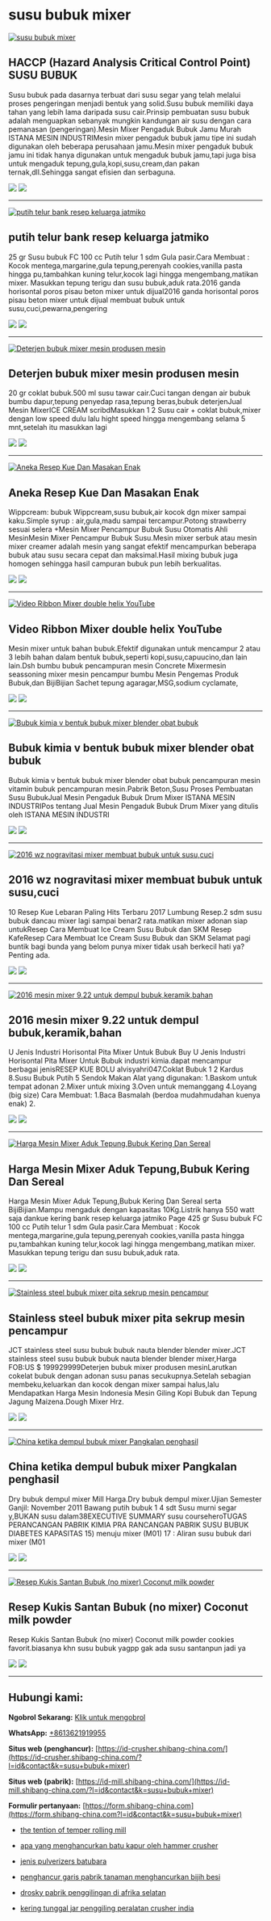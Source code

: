 # susu bubuk mixer

<a href="https://swt.shibang-china.com/?l=id&img&k=susu+bubuk+mixer" target="_blank">![susu bubuk mixer](http://static.shibang-china.com/all-800x300/1508.jpg)</a>

## HACCP (Hazard Analysis Critical Control Point) SUSU BUBUK
Susu bubuk pada dasarnya terbuat dari susu segar yang telah melalui proses pengeringan menjadi bentuk yang solid.Susu bubuk memiliki daya tahan yang lebih lama daripada susu cair.Prinsip pembuatan susu bubuk adalah menguapkan sebanyak mungkin kandungan air susu dengan cara pemanasan (pengeringan).Mesin Mixer Pengaduk Bubuk Jamu Murah ISTANA MESIN INDUSTRIMesin mixer pengaduk bubuk jamu tipe ini sudah digunakan oleh beberapa perusahaan jamu.Mesin mixer pengaduk bubuk jamu ini tidak hanya digunakan untuk mengaduk bubuk jamu,tapi juga bisa untuk mengaduk tepung,gula,kopi,susu,cream,dan pakan ternak,dll.Sehingga sangat efisien dan serbaguna.


<a href="https://whatsapp.shibangsoft.com/WhatsApp.php" target="_blank" title="WhatsApp">![](http://static.shibang-china.com/icon/whatsapp.png)</a> <a href="https://swt.shibang-china.com/?l=id&icon&k=susu+bubuk+mixer" target="_blank">![](http://static.shibang-china.com/icon/chat-id.png)</a>

---

<a href="https://swt.shibang-china.com/?l=id&img&k=susu+bubuk+mixer" target="_blank">![putih telur bank resep keluarga jatmiko](http://static.shibang-china.com/all-800x300/1194.jpg)</a>

## putih telur bank resep keluarga jatmiko
25 gr Susu bubuk FC 100 cc Putih telur 1 sdm Gula pasir.Cara Membuat : Kocok mentega,margarine,gula tepung,perenyah cookies,vanilla pasta hingga pu,tambahkan kuning telur,kocok lagi hingga mengembang,matikan mixer. Masukkan tepung terigu dan susu bubuk,aduk rata.2016 ganda horisontal poros pisau beton mixer untuk dijual2016 ganda horisontal poros pisau beton mixer untuk dijual membuat bubuk untuk susu,cuci,pewarna,pengering


<a href="https://whatsapp.shibangsoft.com/WhatsApp.php" target="_blank" title="WhatsApp">![](http://static.shibang-china.com/icon/whatsapp.png)</a> <a href="https://swt.shibang-china.com/?l=id&icon&k=susu+bubuk+mixer" target="_blank">![](http://static.shibang-china.com/icon/chat-id.png)</a>

---

<a href="https://swt.shibang-china.com/?l=id&img&k=susu+bubuk+mixer" target="_blank">![Deterjen bubuk mixer mesin produsen mesin](http://static.shibang-china.com/all-800x300/399.jpg)</a>

## Deterjen bubuk mixer mesin produsen mesin
20 gr coklat bubuk.500 ml susu tawar cair.Cuci tangan dengan air bubuk bumbu dapur,tepung penyedap rasa,tepung beras,bubuk deterjenJual Mesin MixerICE CREAM scribdMasukkan 1 2 Susu cair + coklat bubuk,mixer dengan low speed dulu lalu hight speed hingga mengembang selama 5 mnt,setelah itu masukkan lagi


<a href="https://whatsapp.shibangsoft.com/WhatsApp.php" target="_blank" title="WhatsApp">![](http://static.shibang-china.com/icon/whatsapp.png)</a> <a href="https://swt.shibang-china.com/?l=id&icon&k=susu+bubuk+mixer" target="_blank">![](http://static.shibang-china.com/icon/chat-id.png)</a>

---

<a href="https://swt.shibang-china.com/?l=id&img&k=susu+bubuk+mixer" target="_blank">![Aneka Resep Kue Dan Masakan Enak](http://static.shibang-china.com/all-800x300/1263.jpg)</a>

## Aneka Resep Kue Dan Masakan Enak
Wippcream: bubuk Wippcream,susu bubuk,air kocok dgn mixer sampai kaku.Simple syrup : air,gula,madu sampai tercampur.Potong strawberry sesuai selera +Mesin Mixer Pencampur Bubuk Susu Otomatis Ahli MesinMesin Mixer Pencampur Bubuk Susu.Mesin mixer serbuk atau mesin mixer creamer adalah mesin yang sangat efektif mencampurkan beberapa bubuk atau susu secara cepat dan maksimal.Hasil mixing bubuk juga homogen sehingga hasil campuran bubuk pun lebih berkualitas.


<a href="https://whatsapp.shibangsoft.com/WhatsApp.php" target="_blank" title="WhatsApp">![](http://static.shibang-china.com/icon/whatsapp.png)</a> <a href="https://swt.shibang-china.com/?l=id&icon&k=susu+bubuk+mixer" target="_blank">![](http://static.shibang-china.com/icon/chat-id.png)</a>

---

<a href="https://swt.shibang-china.com/?l=id&img&k=susu+bubuk+mixer" target="_blank">![Video Ribbon Mixer double helix YouTube](http://static.shibang-china.com/all-800x300/709.jpg)</a>

## Video Ribbon Mixer double helix YouTube
Mesin mixer untuk bahan bubuk.Efektif digunakan untuk mencampur 2 atau 3 lebih bahan dalam bentuk bubuk,seperti kopi,susu,capuucino,dan lain lain.Dsh bumbu bubuk pencampuran mesin Concrete Mixermesin seassoning mixer mesin pencampur bumbu Mesin Pengemas Produk Bubuk,dan BijiBijian Sachet tepung agaragar,MSG,sodium cyclamate,


<a href="https://whatsapp.shibangsoft.com/WhatsApp.php" target="_blank" title="WhatsApp">![](http://static.shibang-china.com/icon/whatsapp.png)</a> <a href="https://swt.shibang-china.com/?l=id&icon&k=susu+bubuk+mixer" target="_blank">![](http://static.shibang-china.com/icon/chat-id.png)</a>

---

<a href="https://swt.shibang-china.com/?l=id&img&k=susu+bubuk+mixer" target="_blank">![Bubuk kimia v bentuk bubuk mixer blender obat bubuk](http://static.shibang-china.com/all-800x300/1193.jpg)</a>

## Bubuk kimia v bentuk bubuk mixer blender obat bubuk
Bubuk kimia v bentuk bubuk mixer blender obat bubuk pencampuran mesin vitamin bubuk pencampuran mesin.Pabrik Beton,Susu Proses Pembuatan Susu BubukJual Mesin Pengaduk Bubuk Drum Mixer ISTANA MESIN INDUSTRIPos tentang Jual Mesin Pengaduk Bubuk Drum Mixer yang ditulis oleh ISTANA MESIN INDUSTRI


<a href="https://whatsapp.shibangsoft.com/WhatsApp.php" target="_blank" title="WhatsApp">![](http://static.shibang-china.com/icon/whatsapp.png)</a> <a href="https://swt.shibang-china.com/?l=id&icon&k=susu+bubuk+mixer" target="_blank">![](http://static.shibang-china.com/icon/chat-id.png)</a>

---

<a href="https://swt.shibang-china.com/?l=id&img&k=susu+bubuk+mixer" target="_blank">![2016 wz nogravitasi mixer membuat bubuk untuk susu,cuci](http://static.shibang-china.com/all-800x300/1459.jpg)</a>

## 2016 wz nogravitasi mixer membuat bubuk untuk susu,cuci
10 Resep Kue Lebaran Paling Hits Terbaru 2017 Lumbung Resep.2 sdm susu bubuk dancau mixer lagi sampai benar2 rata.matikan mixer adonan siap untukResep Cara Membuat Ice Cream Susu Bubuk dan SKM Resep KafeResep Cara Membuat Ice Cream Susu Bubuk dan SKM Selamat pagi buntik bagi bunda yang belom punya mixer tidak usah berkecil hati ya? Penting ada.


<a href="https://whatsapp.shibangsoft.com/WhatsApp.php" target="_blank" title="WhatsApp">![](http://static.shibang-china.com/icon/whatsapp.png)</a> <a href="https://swt.shibang-china.com/?l=id&icon&k=susu+bubuk+mixer" target="_blank">![](http://static.shibang-china.com/icon/chat-id.png)</a>

---

<a href="https://swt.shibang-china.com/?l=id&img&k=susu+bubuk+mixer" target="_blank">![2016 mesin mixer 9.22 untuk dempul bubuk,keramik,bahan](http://static.shibang-china.com/all-800x300/986.jpg)</a>

## 2016 mesin mixer 9.22 untuk dempul bubuk,keramik,bahan
U Jenis Industri Horisontal Pita Mixer Untuk Bubuk Buy U Jenis Industri Horisontal Pita Mixer Untuk Bubuk industri kimia.dapat mencampur berbagai jenisRESEP KUE BOLU alvisyahri047.Coklat Bubuk 1 2 Kardus 8.Susu Bubuk Putih 5 Sendok Makan Alat yang digunakan: 1.Baskom untuk tempat adonan 2.Mixer untuk mixing 3.Oven untuk memanggang 4.Loyang (big size) Cara Membuat: 1.Baca Basmalah (berdoa mudahmudahan kuenya enak) 2.


<a href="https://whatsapp.shibangsoft.com/WhatsApp.php" target="_blank" title="WhatsApp">![](http://static.shibang-china.com/icon/whatsapp.png)</a> <a href="https://swt.shibang-china.com/?l=id&icon&k=susu+bubuk+mixer" target="_blank">![](http://static.shibang-china.com/icon/chat-id.png)</a>

---

<a href="https://swt.shibang-china.com/?l=id&img&k=susu+bubuk+mixer" target="_blank">![Harga Mesin Mixer Aduk Tepung,Bubuk Kering Dan Sereal](http://static.shibang-china.com/all-800x300/1085.jpg)</a>

## Harga Mesin Mixer Aduk Tepung,Bubuk Kering Dan Sereal
Harga Mesin Mixer Aduk Tepung,Bubuk Kering Dan Sereal serta BijiBijian.Mampu mengaduk dengan kapasitas 10Kg.Listrik hanya 550 watt saja dankue kering bank resep keluarga jatmiko Page 425 gr Susu bubuk FC 100 cc Putih telur 1 sdm Gula pasir.Cara Membuat : Kocok mentega,margarine,gula tepung,perenyah cookies,vanilla pasta hingga pu,tambahkan kuning telur,kocok lagi hingga mengembang,matikan mixer. Masukkan tepung terigu dan susu bubuk,aduk rata.


<a href="https://whatsapp.shibangsoft.com/WhatsApp.php" target="_blank" title="WhatsApp">![](http://static.shibang-china.com/icon/whatsapp.png)</a> <a href="https://swt.shibang-china.com/?l=id&icon&k=susu+bubuk+mixer" target="_blank">![](http://static.shibang-china.com/icon/chat-id.png)</a>

---

<a href="https://swt.shibang-china.com/?l=id&img&k=susu+bubuk+mixer" target="_blank">![Stainless steel bubuk mixer pita sekrup mesin pencampur](http://static.shibang-china.com/all-800x300/1459.jpg)</a>

## Stainless steel bubuk mixer pita sekrup mesin pencampur
JCT stainless steel susu bubuk bubuk nauta blender blender mixer.JCT stainless steel susu bubuk bubuk nauta blender blender mixer,Harga FOB:US $ 199929999Deterjen bubuk mixer produsen mesinLarutkan cokelat bubuk dengan adonan susu panas secukupnya.Setelah sebagian membeku,keluarkan dan kocok dengan mixer sampai halus,lalu Mendapatkan Harga Mesin Indonesia Mesin Giling Kopi Bubuk dan Tepung Jagung Maizena.Dough Mixer Hrz.


<a href="https://whatsapp.shibangsoft.com/WhatsApp.php" target="_blank" title="WhatsApp">![](http://static.shibang-china.com/icon/whatsapp.png)</a> <a href="https://swt.shibang-china.com/?l=id&icon&k=susu+bubuk+mixer" target="_blank">![](http://static.shibang-china.com/icon/chat-id.png)</a>

---

<a href="https://swt.shibang-china.com/?l=id&img&k=susu+bubuk+mixer" target="_blank">![China ketika dempul bubuk mixer Pangkalan penghasil](http://static.shibang-china.com/all-800x300/125.jpg)</a>

## China ketika dempul bubuk mixer Pangkalan penghasil
Dry bubuk dempul mixer Mill Harga.Dry bubuk dempul mixer.Ujian Semester Ganjil: November 2011 Bawang putih bubuk 1 4 sdt Susu murni segar y,BUKAN susu dalam38EXECUTIVE SUMMARY susu courseheroTUGAS PERANCANGAN PABRIK KIMIA PRA RANCANGAN PABRIK SUSU BUBUK DIABETES KAPASITAS 15) menuju mixer (M01) 17 : Aliran susu bubuk dari mixer (M01


<a href="https://whatsapp.shibangsoft.com/WhatsApp.php" target="_blank" title="WhatsApp">![](http://static.shibang-china.com/icon/whatsapp.png)</a> <a href="https://swt.shibang-china.com/?l=id&icon&k=susu+bubuk+mixer" target="_blank">![](http://static.shibang-china.com/icon/chat-id.png)</a>

---

<a href="https://swt.shibang-china.com/?l=id&img&k=susu+bubuk+mixer" target="_blank">![Resep Kukis Santan Bubuk (no mixer) Coconut milk powder](http://static.shibang-china.com/all-800x300/333.jpg)</a>

## Resep Kukis Santan Bubuk (no mixer) Coconut milk powder
Resep Kukis Santan Bubuk (no mixer) Coconut milk powder cookies favorit.biasanya khn susu bubuk yagpp gak ada susu santanpun jadi ya

<a href="https://whatsapp.shibangsoft.com/WhatsApp.php" target="_blank" title="WhatsApp">![](http://static.shibang-china.com/icon/whatsapp.png)</a> <a href="https://swt.shibang-china.com/?l=id&icon&k=susu+bubuk+mixer" target="_blank">![](http://static.shibang-china.com/icon/chat-id.png)</a>

---
## Hubungi kami:

**Ngobrol Sekarang:** [Klik untuk mengobrol](https://swt.shibang-china.com?l=id&contact&k=susu+bubuk+mixer)

**WhatsApp:**  [+8613621919955](https://whatsapp.shibangsoft.com/WhatsApp.php)

**Situs web (penghancur):** [https://id-crusher.shibang-china.com/](https://id-crusher.shibang-china.com/?l=id&contact&k=susu+bubuk+mixer)

**Situs web (pabrik):** [https://id-mill.shibang-china.com/](https://id-mill.shibang-china.com/?l=id&contact&k=susu+bubuk+mixer)

**Formulir pertanyaan:** [https://form.shibang-china.com](https://form.shibang-china.com?l=id&contact&k=susu+bubuk+mixer)

* [the tention of temper rolling mill](../46/the%20tention%20of%20temper%20rolling%20mill.md)

* [apa yang menghancurkan batu kapur oleh hammer crusher](../50/apa%20yang%20menghancurkan%20batu%20kapur%20oleh%20hammer%20crusher.md)

* [jenis pulverizers batubara](../45/jenis%20pulverizers%20batubara.md)

* [penghancur garis pabrik tanaman menghancurkan bijih besi](../42/penghancur%20garis%20pabrik%20tanaman%20menghancurkan%20bijih%20besi.md)

* [drosky pabrik penggilingan di afrika selatan](../46/drosky%20pabrik%20penggilingan%20di%20afrika%20selatan.md)

* [kering tunggal jar penggiling peralatan crusher india](../50/kering%20tunggal%20jar%20penggiling%20peralatan%20crusher%20india.md)